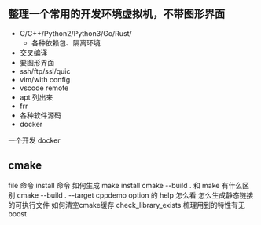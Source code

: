 ## 整理一个常用的开发环境虚拟机，不带图形界面

- C/C++/Python2/Python3/Go/Rust/
  - 各种依赖包、隔离环境
- 交叉编译
- 要图形界面
- ssh/ftp/ssl/quic
- vim/with config
- vscode remote
- apt 列出来
- frr
- 各种软件源码
- docker

一个开发 docker

## cmake

file 命令
install 命令
如何生成 make install
cmake --build . 和 make 有什么区别
cmake --build . --target cppdemo
option 的 help 怎么看
怎么生成静态链接的可执行文件
如何清空cmake缓存
check_library_exists
梳理用到的特性有无
boost
